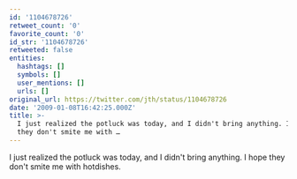 ```yaml
---
id: '1104678726'
retweet_count: '0'
favorite_count: '0'
id_str: '1104678726'
retweeted: false
entities:
  hashtags: []
  symbols: []
  user_mentions: []
  urls: []
original_url: https://twitter.com/jth/status/1104678726
date: '2009-01-08T16:42:25.000Z'
title: >-
  I just realized the potluck was today, and I didn't bring anything. I hope
  they don't smite me with …
---
```


I just realized the potluck was today, and I didn't bring anything. I hope they don't smite me with hotdishes.